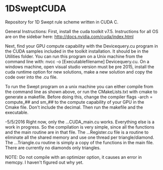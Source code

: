 # 1DSweptCUDA
Repository for 1D Swept rule scheme written in CUDA C.

General Instructions:
First, install the cuda toolkit v7.5.  Instructions for all OS are on the
sidebar here: http://docs.nvidia.com/cuda/index.html

Next, find your GPU compute capability with the Devicequery.cu program in the CUDA
samples included in the toolkit installation.  It should be in the Utilities folder.
You can run this program on a Unix machine from the command line with:
nvcc -o [Executablefilename] Devicequery.cu.  On a windows machine, open visual studio
version must be pre 2015, install the cuda runtime option for new solutions, make a new
solution and copy the code over into the .cu file.

To run the Swept program on a unix machine you can either compile from the command line
as shown above, or run the CMakeLists.txt with cmake to generate a makefile.  Before doing this,
change the compiler flags -arch = compute_##  and sm_## to the compute capability of your GPU
in the Cmake file.  Don't include the decimal.  Then run the makefile and the executable.

-5/5/2016
Right now, only the ...CUDA_main.cu works.  Everything else is a work in progress.
So the compilation is very simple, since all the functions and the main routine
are in that file.  The ...Register.cu file is a routine to eliminate all the shared memory
and use one thread per triangle/diamond.  The ...Triangle.cu routine is simply a copy
of the functions in the main file.  There are currently no diamonds only triangles.

NOTE:  Do not compile with an optimizer option, it causes an error in memcpy.  I haven't
figured out why yet.

